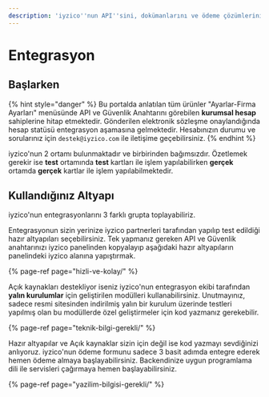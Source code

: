 ```yaml
---
description: 'iyzico''nun API''sini, dokümanlarını ve ödeme çözümlerini keşfedin.'
---
```


# Entegrasyon

## Başlarken

{% hint style="danger" %}
Bu portalda anlatılan tüm ürünler "Ayarlar-Firma Ayarları" menüsünde API ve Güvenlik Anahtarını görebilen **kurumsal hesap** sahiplerine hitap etmektedir. Gönderilen elektronik sözleşme onaylandığında hesap statüsü entegrasyon aşamasına gelmektedir. Hesabınızın durumu ve sorularınız için `destek@iyzico.com` ile iletişime geçebilirsiniz.
{% endhint %}

iyzico'nun 2 ortamı bulunmaktadır ve birbirinden bağımsızdır. Özetlemek gerekir ise **test** ortamında **test** kartları ile işlem yapılabilirken **gerçek** ortamda **gerçek** kartlar ile işlem yapılabilmektedir.

## Kullandığınız Altyapı

iyzico'nun entegrasyonlarını 3 farklı grupta toplayabiliriz.

Entegrasyonun sizin yerinize iyzico partnerleri tarafından yapılıp test edildiği hazır altyapıları seçebilirsiniz. Tek yapmanız gereken  API ve Güvenlik anahtarınızı iyzico panelinden kopyalayıp aşağıdaki hazır altyapıların panelindeki iyzico alanına yapıştırmak. 

{% page-ref page="hizli-ve-kolay/" %}

Açık kaynakları destekliyor iseniz iyzico'nun entegrasyon ekibi tarafından **yalın kurulumlar** için geliştirilen modülleri kullanabilirsiniz. Unutmayınız, sadece resmi sitesinden indirilmiş yalın bir kurulum üzerinde testleri yapılmış olan bu modüllerde özel geliştirmeler için kod yazmanız gerekebilir.

{% page-ref page="teknik-bilgi-gerekli/" %}

Hazır altyapılar ve Açık kaynaklar sizin için değil ise kod yazmayı sevdiğinizi anlıyoruz. iyzico'nun ödeme formunu sadece 3 basit adımda entegre ederek hemen ödeme almaya başlayabilirsiniz. Backendinize uygun programlama dili ile servisleri çağırmaya hemen başlayabilirsiniz.

{% page-ref page="yazilim-bilgisi-gerekli/" %}



